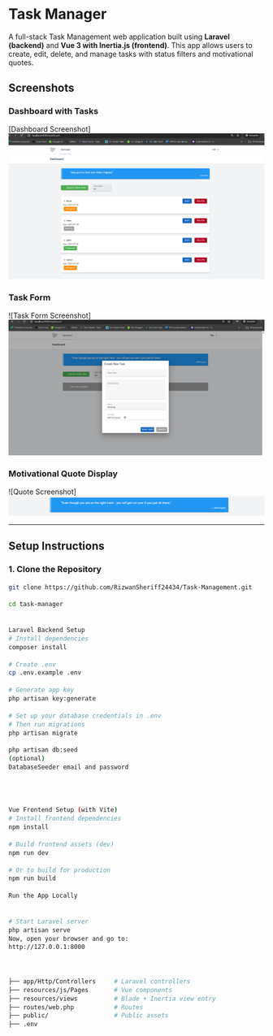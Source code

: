 # Task Manager

A full-stack Task Management web application built using **Laravel (backend)** and **Vue 3 with Inertia.js (frontend)**. 
This app allows users to create, edit, delete, and manage tasks with status filters and motivational quotes.


## Screenshots

###  Dashboard with Tasks
[Dashboard Screenshot] ![alt text](<Screenshot 2025-07-15 140448.png>)

###  Task Form
![Task Form Screenshot]  ![alt text](<Screenshot 2025-07-15 162944.png>)

###  Motivational Quote Display
![Quote Screenshot] ![alt text](<Screenshot 2025-07-15 162959.png>)

---

##  Setup Instructions

### 1. Clone the Repository

```bash
git clone https://github.com/RizwanSheriff24434/Task-Management.git

cd task-manager


Laravel Backend Setup
# Install dependencies
composer install

# Create .env
cp .env.example .env

# Generate app key
php artisan key:generate

# Set up your database credentials in .env
# Then run migrations
php artisan migrate

php artisan db:seed
(optional)
DatabaseSeeder email and password




Vue Frontend Setup (with Vite)
# Install frontend dependencies
npm install

# Build frontend assets (dev)
npm run dev

# Or to build for production
npm run build

Run the App Locally


# Start Laravel server
php artisan serve
Now, open your browser and go to:
http://127.0.0.1:8000



├── app/Http/Controllers     # Laravel controllers
├── resources/js/Pages       # Vue components
├── resources/views          # Blade + Inertia view entry
├── routes/web.php           # Routes
├── public/                  # Public assets
├── .env     